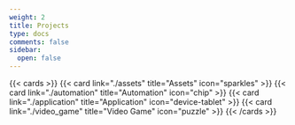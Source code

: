 ```yaml
---
weight: 2
title: Projects
type: docs
comments: false
sidebar:
  open: false
---
```

{{< cards >}}
  {{< card link="./assets" title="Assets" icon="sparkles" >}}
  {{< card link="./automation" title="Automation" icon="chip" >}}
  {{< card link="./application" title="Application" icon="device-tablet" >}}
  {{< card link="./video_game" title="Video Game" icon="puzzle" >}}
{{< /cards >}}